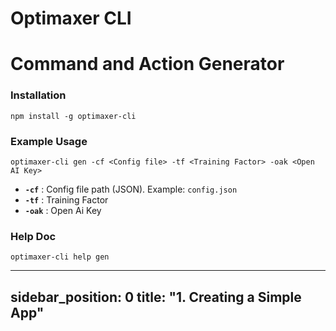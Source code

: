 # Optimaxer CLI


# Command and Action Generator

### Installation
`
npm install -g optimaxer-cli
`

### Example Usage
`
optimaxer-cli gen -cf <Config file> -tf <Training Factor> -oak <Open AI Key>
`

- **`-cf`** : Config file path (JSON). Example: `config.json`
- **`-tf`** : Training Factor
- **`-oak`** : Open Ai Key

### Help Doc

`
optimaxer-cli help gen
`


---
sidebar_position: 0
title: "1. Creating a Simple App"
---

